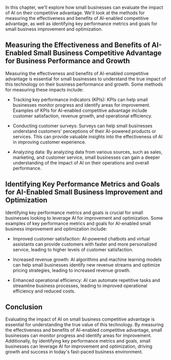 
In this chapter, we'll explore how small businesses can evaluate the impact of AI on their competitive advantage. We'll look at the methods for measuring the effectiveness and benefits of AI-enabled competitive advantage, as well as identifying key performance metrics and goals for small business improvement and optimization.

Measuring the Effectiveness and Benefits of AI-Enabled Small Business Competitive Advantage for Business Performance and Growth
-------------------------------------------------------------------------------------------------------------------------------

Measuring the effectiveness and benefits of AI-enabled competitive advantage is essential for small businesses to understand the true impact of this technology on their business performance and growth. Some methods for measuring these impacts include:

* Tracking key performance indicators (KPIs): KPIs can help small businesses monitor progress and identify areas for improvement. Examples of KPIs for AI-enabled competitive advantage include customer satisfaction, revenue growth, and operational efficiency.

* Conducting customer surveys: Surveys can help small businesses understand customers' perceptions of their AI-powered products or services. This can provide valuable insights into the effectiveness of AI in improving customer experience.

* Analyzing data: By analyzing data from various sources, such as sales, marketing, and customer service, small businesses can gain a deeper understanding of the impact of AI on their operations and overall performance.

Identifying Key Performance Metrics and Goals for AI-Enabled Small Business Improvement and Optimization
--------------------------------------------------------------------------------------------------------

Identifying key performance metrics and goals is crucial for small businesses looking to leverage AI for improvement and optimization. Some examples of key performance metrics and goals for AI-enabled small business improvement and optimization include:

* Improved customer satisfaction: AI-powered chatbots and virtual assistants can provide customers with faster and more personalized service, leading to higher levels of customer satisfaction.

* Increased revenue growth: AI algorithms and machine learning models can help small businesses identify new revenue streams and optimize pricing strategies, leading to increased revenue growth.

* Enhanced operational efficiency: AI can automate repetitive tasks and streamline business processes, leading to improved operational efficiency and reduced costs.

Conclusion
----------

Evaluating the impact of AI on small business competitive advantage is essential for understanding the true value of this technology. By measuring the effectiveness and benefits of AI-enabled competitive advantage, small businesses can monitor progress and identify areas for improvement. Additionally, by identifying key performance metrics and goals, small businesses can leverage AI for improvement and optimization, driving growth and success in today's fast-paced business environment.
